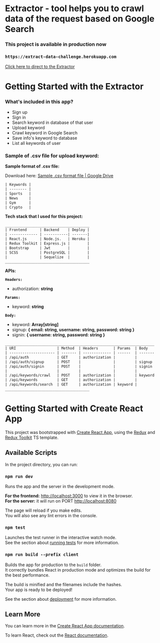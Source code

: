 # Extractor - tool helps you to crawl data of the request based on Google Search

### This project is available in production now
### `https://extract-data-challenge.herokuapp.com`
[Click here to direct to the Extractor](https://extract-data-challenge.herokuapp.com)

# Getting Started with the Extractor
### **What's included in this app?**
- Sign up
- Sign in
- Search keyword in database of that user
- Upload keyword
- Crawl keyword in Google Search
- Save info's keyword to database
- List all keywords of user


### **Sample of .csv file for upload keyword:**
**Sample format of .csv file:**

Download here: [Sample .csv format file | Google Drive](https://drive.google.com/file/d/1060n614FJIefQXYYQ-UE2XyY6Hc844U_/view?usp=sharing)
```html
| Keywords | 
| -------- |
| Sports   | 
| News     | 
| Gym      | 
| Crypto   | 
```

**Tech stack that I used for this project:**

```html
_______________________________________
| Frontend      | Backend    | Deploy |
| ------------- | -----------| -------|
| React.js      | Node.js.   | Heroku |
| Redux Toolkit | Express.js |        |
| Bootstrap     | Jwt        |        |
| SCSS          | PostgreSQL |        |
|               | Sequelize  |        |
_______________________________________
```

**APIs:**

 **`Headers:`**
 - authorization: **string**

 **`Params:`**
 - keyword: **string**

 **`Body:`**
 - keyword: **Array[string]**
 - signup: **{ email: string, username: string, password: string }**
 - signin: **{ username: string, password: string }**

```html
_____________________________________________________________________
| URI                   | Method  | Headers       | Params  | Body
| --------------------- | ------- | ------------- | ------  | -------
| /api/auth             | GET     | authorization |         | 
| /api/auth/signup      | POST    |               |         | signup
| /api/auth/signin      | POST    |               |         | signin
|                       |         |               |         |
| /api/keywords/crawl   | POST    | authorization |         | keyword
| /api/keywords         | GET     | authorization |         |
| /api/keywords/search  | GET     | authorization | keyword |
_______________________________________
```

# Getting Started with Create React App

This project was bootstrapped with [Create React App](https://github.com/facebook/create-react-app), using the [Redux](https://redux.js.org/) and [Redux Toolkit](https://redux-toolkit.js.org/) TS template.

## Available Scripts

In the project directory, you can run:

### `npm run dev`

Runs the app and the server in the development mode.

**For the frontend:** [http://localhost:3000](http://localhost:3000) to view it in the browser.\
**For the server:** it will run on PORT [http://localhost:8080](http://localhost:8080)

The page will reload if you make edits.\
You will also see any lint errors in the console.

### `npm test`

Launches the test runner in the interactive watch mode.\
See the section about [running tests](https://facebook.github.io/create-react-app/docs/running-tests) for more information.

### `npm run build --prefix client`

Builds the app for production to the `build` folder.\
It correctly bundles React in production mode and optimizes the build for the best performance.

The build is minified and the filenames include the hashes.\
Your app is ready to be deployed!

See the section about [deployment](https://facebook.github.io/create-react-app/docs/deployment) for more information.

## Learn More

You can learn more in the [Create React App documentation](https://facebook.github.io/create-react-app/docs/getting-started).

To learn React, check out the [React documentation](https://reactjs.org/).
